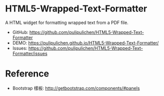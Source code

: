 # HTML5-Wrapped-Text-Formatter
A HTML widget for formatting wrapped text from a PDF file.

*   GitHub: <https://github.com/pulipulichen/HTML5-Wrapped-Text-Formatter>
*   DEMO: <https://pulipulichen.github.io/HTML5-Wrapped-Text-Formatter/>
* Issues: https://github.com/pulipulichen/HTML5-Wrapped-Text-Formatter/issues

# Reference
*   Bootstrap 樣板: <http://getbootstrap.com/components/#panels>
